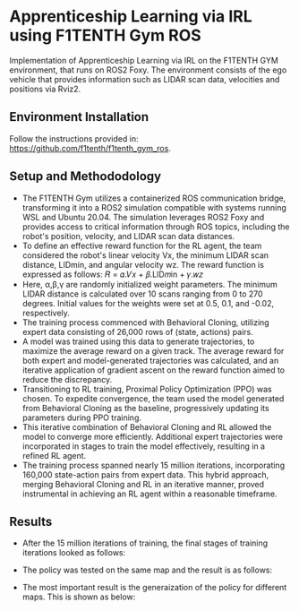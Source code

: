# Apprenticeship Learning via IRL using F1TENTH Gym ROS
Implementation of Apprenticeship Learning via IRL on the F1TENTH GYM environment, that runs on ROS2 Foxy. The environment consists of the ego vehicle that provides information such as LIDAR scan data, velocities and positions via Rviz2.

## Environment Installation
Follow the instructions provided in: https://github.com/f1tenth/f1tenth_gym_ros.

## Setup and Methododology
- The F1TENTH Gym utilizes a containerized ROS communication bridge, transforming it into a ROS2 simulation compatible with systems running WSL and Ubuntu 20.04. The simulation leverages ROS2 Foxy and provides access to critical information through ROS topics, including the robot's position, velocity, and LIDAR scan data distances.
- To define an effective reward function for the RL
agent, the team considered the robot's linear velocity
Vx, the minimum LIDAR scan distance, LIDmin, and
angular velocity wz. The reward function is expressed
as follows: 𝑅 = 𝛼.𝑉𝑥 + 𝛽.LID𝑚in + 𝛾.𝑤𝑧 
- Here, α,β,γ are randomly initialized weight parameters. The minimum LIDAR distance is
calculated over 10 scans ranging from 0 to 270 degrees. Initial values for the weights were set at 0.5, 0.1, and -0.02, respectively. 
- The training process commenced with Behavioral Cloning, utilizing expert data consisting of 26,000 rows of (state, actions) pairs.
- A model was trained using this data to generate trajectories, to maximize the average reward on a given track. The average reward for both expert and model-generated trajectories was calculated, and an iterative application of gradient ascent on the reward function aimed to reduce the discrepancy.
- Transitioning to RL training, Proximal Policy Optimization (PPO) was chosen. To expedite
convergence, the team used the model generated from Behavioral Cloning as the baseline, progressively updating its parameters during PPO training. 
- This iterative combination of Behavioral Cloning and RL allowed the model to converge more efficiently. Additional expert trajectories were incorporated in stages to train the model effectively, resulting in a refined RL agent.
- The training process spanned nearly 15 million
iterations, incorporating 160,000 state-action pairs
from expert data. This hybrid approach, merging
Behavioral Cloning and RL in an iterative manner,
proved instrumental in achieving an RL agent within a
reasonable timeframe.

## Results
- After the 15 million iterations of training, the final stages of training iterations looked as follows:

- The policy was tested on the same map and the result is as follows:

- The most important result is the generaization of the policy for different maps. This is shown as below: